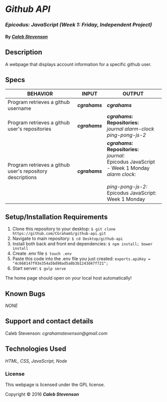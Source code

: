 # _Github API_

### _Epicodus: JavaScript (Week 1: Friday, Independent Project)_

#### By _[**Caleb Stevenson**](https://github.com/CGrahamS)_

## Description

A webpage that displays account information for a specific github user.

## Specs

| BEHAVIOR                                                  | INPUT             | OUTPUT                                                                                                                                                                                                                      |
|-----------------------------------------------------------|-------------------|-----------------------------------------------------------------------------------------------------------------------------------------------------------------------------------------------------------------------------|
| Program retrieves a github username                       |***cgrahams*** |***cgrahams***                                                                                                                                                                                                           |
| Program retrieves a github user's repositories            |***cgrahams*** |***cgrahams:*** <br> <strong>Repositories:</strong> <br> <em>journal</em> <em>alarm-clock</em> <em>ping-pong-js-2</em>                                                                                                   |
| Program retrieves a github user's repository descriptions |***cgrahams*** |***cgrahams:*** <br> <strong>Repositories:</strong> <br> <em>journal:</em> <br> Epicodus JavaScript - Week 1 Monday <br> <em>alarm clock:</em> <br><br> <em>ping-pong-js-2:</em> <br> Epicodus JavaScript: Week 1 Monday |

## Setup/Installation Requirements

1. Clone this repository to your desktop: `$ git clone https://github.com/CGrahamS/github-api.git`
2. Navigate to main repository: `$ cd Desktop/github-api`
3. Install both back and front end dependencies: `$ npm install; bower install`
4. Create .env file `$ touch .env`
5. Paste this code into the .env file you just created: `exports.apiKey = "4c668147f93e354a5bd98ad5a8b3b1243d47f721";`
6. Start server: `$ gulp serve`

The home page should open on your local host automatically!

## Known Bugs

_NONE_

## Support and contact details

Caleb Stevenson: _cgrahamstevenson@gmail.com_

## Technologies Used

_HTML,
CSS,
JavaScript,
Node_

### License

This webpage is licensed under the GPL license.

Copyright &copy; 2016 **_Caleb Stevenson_**
